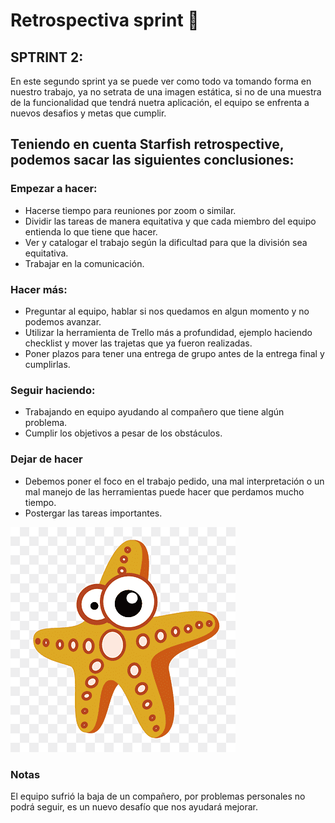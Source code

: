 # Retrospectiva sprint 📝

## SPTRINT 2:

En este segundo sprint ya se puede ver como todo va tomando forma en nuestro trabajo, ya no setrata de una imagen estática, si no de una muestra de la funcionalidad que tendrá nuetra aplicación, el equipo se enfrenta a nuevos desafios y metas que cumplir. 

## Teniendo en cuenta Starfish retrospective, podemos sacar las siguientes conclusiones:


### Empezar a hacer:

* Hacerse tiempo para reuniones por zoom o similar.
* Dividir las tareas de manera equitativa y que cada miembro del equipo entienda lo que tiene que hacer.
* Ver y catalogar el trabajo según la dificultad para que la división sea equitativa.
* Trabajar en la comunicación.


### Hacer más:

* Preguntar al equipo, hablar si nos quedamos en algun momento y no podemos avanzar. 
* Utilizar la herramienta de Trello más a profundidad, ejemplo haciendo checklist y mover las trajetas que ya fueron realizadas.
* Poner plazos para tener una entrega de grupo antes de la entrega final y cumplirlas.


### Seguir haciendo:

* Trabajando en equipo ayudando al compañero que tiene algún problema.
* Cumplir los objetivos a pesar de los obstáculos.


### Dejar de hacer
* Debemos poner el foco en el trabajo pedido, una mal interpretación o un mal manejo de las herramientas puede hacer que perdamos mucho tiempo. 
* Postergar las tareas importantes.




![](retroMD/estrella.png)
### Notas

El equipo sufrió la baja de un compañero, por problemas personales no podrá seguir, es un nuevo desafío que nos ayudará mejorar.








